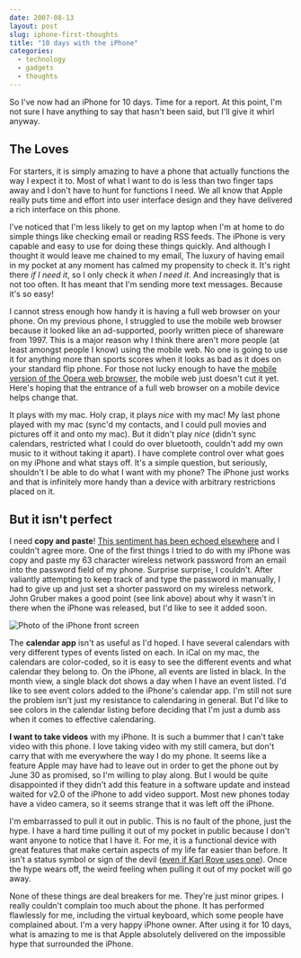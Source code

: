 ```yaml
---
date: 2007-08-13
layout: post
slug: iphone-first-thoughts
title: "10 days with the iPhone"
categories:
  - technology
  - gadgets
  - thoughts
---
```


So I've now had an iPhone for 10 days. Time for a report. At this point, I'm not sure I have anything to say that hasn't been said, but I'll give it whirl anyway.

## The Loves

For starters, it is simply amazing to have a phone that actually functions the way I expect it to. Most of what I want to do is less than two finger taps away and I don't have to hunt for functions I need. We all know that Apple really puts time and effort into user interface design and they have delivered a rich interface on this phone.

I've noticed that I'm less likely to get on my laptop when I'm at home to do simple things like checking email or reading RSS feeds. The iPhone is very capable and easy to use for doing these things quickly. And although I thought it would leave me chained to my email, The luxury of having email in my pocket at any moment has calmed my propensity to check it. It's right there _if I need it_, so I only check it _when I need it_. And increasingly that is not too often. It has meant that I'm sending more text messages. Because it's so easy!

I cannot stress enough how handy it is having a full web browser on your phone. On my previous phone, I struggled to use the mobile web browser because it looked like an ad-supported, poorly written piece of shareware from 1997. This is a major reason why I think there aren't more people (at least amongst people I know) using the mobile web. No one is going to use it for anything more than sports scores when it looks as bad as it does on your standard flip phone. For those not lucky enough to have the [mobile version of the Opera web browser](http://www.opera.com/products/mobile/), the mobile web just doesn't cut it yet. Here's hoping that the entrance of a full web browser on a mobile device helps change that.

It plays with my mac. Holy crap, it plays _nice_ with my mac! My last phone played with my mac (sync'd my contacts, and I could pull movies and pictures off it and onto my mac). But it didn't play _nice_ (didn't sync calendars, restricted what I could do over bluetooth, couldn't add my own music to it without taking it apart). I have complete control over what goes on my iPhone and what stays off. It's a simple question, but seriously, shouldn't I be able to do what I want with my phone? The iPhone just works and that is infinitely more handy than a device with arbitrary restrictions placed on it.

## But it isn't perfect

I need **copy and paste**! [This sentiment has been echoed elsewhere](http://daringfireball.net/2007/08/clipboard_and_arrows) and I couldn't agree more. One of the first things I tried to do with my iPhone was copy and paste my 63 character wireless network password from an email into the password field of my phone. Surprise surprise, I couldn't. After valiantly attempting to keep track of and type the password in manually, I had to give up and just set a shorter password on my wireless network. John Gruber makes a good point (see link above) about why it wasn't in there when the iPhone was released, but I'd like to see it added soon.

![Photo of the iPhone front screen](/assets/images/2007/08/iphone_two.jpg)

The **calendar app** isn't as useful as I'd hoped. I have several calendars with very different types of events listed on each. In iCal on my mac, the calendars are color-coded, so it is easy to see the different events and what calendar they belong to. On the iPhone, all events are listed in black. In the month view, a single black dot shows a day when I have an event listed. I'd like to see event colors added to the iPhone's calendar app. I'm still not sure the problem isn't just my resistance to calendaring in general. But I'd like to see colors in the calendar listing before deciding that I'm just a dumb ass when it comes to effective calendaring.

**I want to take videos** with my iPhone. It is such a bummer that I can't take video with this phone. I love taking video with my still camera, but don't carry that with me everywhere the way I do my phone. It seems like a feature Apple may have had to leave out in order to get the phone out by June 30 as promised, so I'm willing to play along. But I would be quite disappointed if they didn't add this feature in a software update and instead waited for v2.0 of the iPhone to add video support. Most new phones today have a video camera, so it seems strange that it was left off the iPhone.

I'm embarrassed to pull it out in public. This is no fault of the phone, just the hype. I have a hard time pulling it out of my pocket in public because I don't want anyone to notice that I have it. For me, it is a functional device with great features that make certain aspects of my life far easier than before. It isn't a status symbol or sign of the devil ([even if Karl Rove uses one](http://www.time.com/time/politics/whitehouse/photos/0,27424,1650240,00.html)). Once the hype wears off, the weird feeling when pulling it out of my pocket will go away.

None of these things are deal breakers for me. They're just minor gripes. I really couldn't complain too much about the phone. It has performed flawlessly for me, including the virtual keyboard, which some people have complained about. I'm a very happy iPhone owner. After using it for 10 days, what is amazing to me is that Apple absolutely delivered on the impossible hype that surrounded the iPhone.

